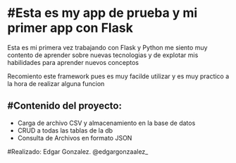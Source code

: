 #Esta es my app de prueba y mi primer app con Flask
========================================================

Esta es mi primera vez trabajando con Flask y Python me siento muy contento de aprender sobre nuevas tecnologias
y de explotar mis habilidades para aprender nuevos conceptos

Recomiento este framework pues es muy facilde utilizar y es muy practico a la hora de realizar alguna funcion

#Contenido del proyecto:
--------------------

+ Carga de archivo CSV y almacenamiento en la base de datos
+ CRUD a todas las tablas de la db
+ Consulta de Archivos en formato JSON


#Realizado: Edgar Gonzalez. @edgargonzaalez_